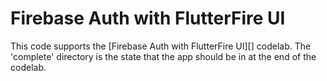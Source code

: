 # Firebase Auth with FlutterFire UI

This code supports the [Firebase Auth with FlutterFire UI][] codelab. The
'complete' directory is the state that the app should be in at the end of the codelab. 